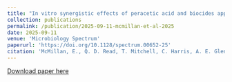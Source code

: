 ```yaml
---
title: "In vitro synergistic effects of peracetic acid and biocides approved for use in poultry meat processing against four serotypes of non-typhoidal Salmonella enterica"
collection: publications
permalink: /publication/2025-09-11-mcmillan-et-al-2025
date: 2025-09-11
venue: 'Microbiology Spectrum'
paperurl: 'https://doi.org/10.1128/spectrum.00652-25'
citation: 'McMillan, E., Q. D. Read, T. Mitchell, C. Harris, A. E. Glenn, A. Pokoo-Aikins, R. Meinersmann, and J. Frye. 2025. In vitro synergistic effects of peracetic acid and biocides approved for use in poultry meat processing against four serotypes of non-typhoidal Salmonella enterica. Microbiology Spectrum: e00652-25. DOI: 10.1128/spectrum.00652-25.'
---
```

[Download paper here](https://doi.org/10.1128/spectrum.00652-25)
